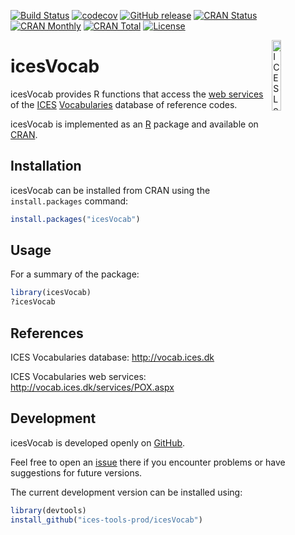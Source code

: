 [![Build Status](https://travis-ci.org/ices-tools-prod/icesVocab.svg?branch=master)](https://travis-ci.org/ices-tools-prod/icesVocab)
[![codecov](https://codecov.io/gh/ices-tools-prod/icesVocab/branch/master/graph/badge.svg)](https://codecov.io/gh/ices-tools-prod/icesVocab)
[![GitHub release](https://img.shields.io/github/release/ices-tools-prod/icesVocab.svg?maxAge=2592001)]()
[![CRAN Status](http://www.r-pkg.org/badges/version/icesVocab)](https://cran.r-project.org/package=icesVocab)
[![CRAN Monthly](http://cranlogs.r-pkg.org/badges/icesVocab)](https://cran.r-project.org/package=icesVocab)
[![CRAN Total](http://cranlogs.r-pkg.org/badges/grand-total/icesVocab)](https://cran.r-project.org/package=icesVocab)
[![License](https://img.shields.io/badge/license-GPL%20(%3E%3D%202)-blue.svg)](https://www.gnu.org/licenses/gpl-3.0.en.html)

[<img align="right" alt="ICES Logo" width="17%" height="17%" src="http://ices.dk/_layouts/15/1033/images/icesimg/iceslogo.png">](http://ices.dk)

icesVocab
=========

icesVocab provides R functions that access the
[web services](http://vocab.ices.dk/services/POX.aspx) of the
[ICES](http://ices.dk) [Vocabularies](http://vocab.ices.dk) database of
reference codes.

icesVocab is implemented as an [R](https://www.r-project.org) package and
available on [CRAN](https://cran.r-project.org/package=icesVocab).

Installation
------------

icesVocab can be installed from CRAN using the `install.packages` command:

```R
install.packages("icesVocab")
```

Usage
-----

For a summary of the package:

```R
library(icesVocab)
?icesVocab
```

References
----------

ICES Vocabularies database:
http://vocab.ices.dk

ICES Vocabularies web services:
http://vocab.ices.dk/services/POX.aspx

Development
-----------

icesVocab is developed openly on
[GitHub](https://github.com/ices-tools-prod/icesVocab).

Feel free to open an
[issue](https://github.com/ices-tools-prod/icesVocab/issues) there if you
encounter problems or have suggestions for future versions.

The current development version can be installed using:

```R
library(devtools)
install_github("ices-tools-prod/icesVocab")
```
